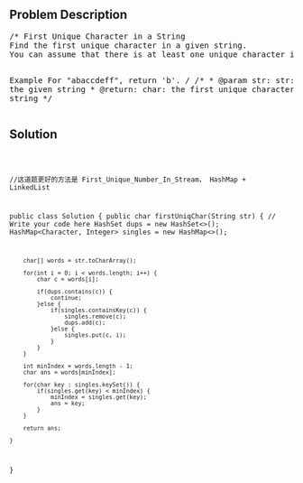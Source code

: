 <!--
<style>
  body { font-family: Arial, sans-serif; }
  .container { max-width: 100%; margin: 0 auto; padding: 10px; }
  .comment-block { background-color: #f9f9f9; padding: 10px; border-left: 5px solid #ccc; max-width: 200px; margin: 20px auto; overflow-wrap: break-word; white-space: pre-wrap; }
  .code-block { background-color: #f4f4f4; padding: 10px; border: 1px solid #ddd; max-width: 50%; margin: 20px auto; overflow-wrap: break-word; white-space: pre-wrap; }
</style>
-->

<div class='container'>
<h2>Problem Description</h2>
<div class='comment-block'>
<pre>
/* First Unique Character in a String
Find the first unique character in a given string. 
You can assume that there is at least one unique character in the string.

Example
For "abaccdeff", return 'b'.
*/
    /**
     * @param str: str: the given string
     * @return: char: the first unique character in a given string
     */
</pre>
</div>

<h2>Solution</h2>
<div class='code-block'>
<pre><code class='language-java'>

//这道题更好的方法是 First_Unique_Number_In_Stream， HashMap + LinkedList 

public class Solution {
    public char firstUniqChar(String str) {
        // Write your code here
        HashSet<Character> dups = new HashSet<>();
        HashMap<Character, Integer> singles = new HashMap<>();
        
        char[] words = str.toCharArray();
        
        for(int i = 0; i < words.length; i++) {
            char c = words[i];
            
            if(dups.contains(c)) {
                continue;
            }else {
                if(singles.containsKey(c)) {
                    singles.remove(c);
                    dups.add(c);
                }else {
                    singles.put(c, i);
                }
            }
        }
        
        int minIndex = words.length - 1;
        char ans = words[minIndex];
        
        for(char key : singles.keySet()) {
            if(singles.get(key) < minIndex) {
                minIndex = singles.get(key);
                ans = key;
            }
        }
        
        return ans;
        
    }
}</code></pre>
</div>
</div>
